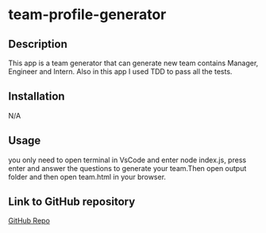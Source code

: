 # team-profile-generator


## Description

This app is a team generator that can generate new team contains Manager, Engineer and Intern. Also in this app I used TDD to pass all the tests.


## Installation

N/A

## Usage

you only need to open terminal in VsCode and enter node index.js, press enter and answer the questions to generate your team.Then open output folder and then open team.html in your browser.

## Link to GitHub repository
[GitHub Repo](https://github.com/AshivaA/team-profile-generator.git)
